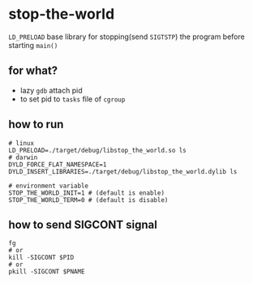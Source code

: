 # stop-the-world

`LD_PRELOAD` base library for stopping(send `SIGTSTP`) the program before starting `main()`

## for what?
* lazy `gdb` attach pid
* to set pid to `tasks` file of `cgroup`

## how to run
```
# linux
LD_PRELOAD=./target/debug/libstop_the_world.so ls
# darwin
DYLD_FORCE_FLAT_NAMESPACE=1 DYLD_INSERT_LIBRARIES=./target/debug/libstop_the_world.dylib ls

# environment variable
STOP_THE_WORLD_INIT=1 # (default is enable)
STOP_THE_WORLD_TERM=0 # (default is disable)
```

## how to send SIGCONT signal
```
fg
# or
kill -SIGCONT $PID
# or
pkill -SIGCONT $PNAME
```

